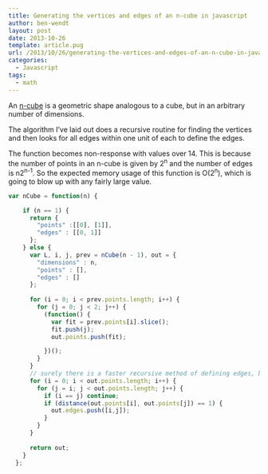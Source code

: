 ```yaml
---
title: Generating the vertices and edges of an n-cube in javascript
author: ben-wendt
layout: post
date: 2013-10-26
template: article.pug
url: /2013/10/26/generating-the-vertices-and-edges-of-an-n-cube-in-javascript/
categories:
  - Javascript
tags:
  - math
---
```

An [n-cube][1] is a geometric shape analogous to a cube, but in an arbitrary number of dimensions.

The algorithm I&#8217;ve laid out does a recursive routine for finding the vertices and then looks for all edges within one unit of each to define the edges.

<span class="more"></span>

The function becomes non-response with values over 14. This is because the number of points in an n-cube is given by 2<sup>n</sup> and the number of edges is n2<sup>n-1</sup>. So the expected memory usage of this function is O(2<sup>n</sup>), which is going to blow up with any fairly large value.

```javascript
var nCube = function(n) {

    if (n == 1) {
      return {
        "points" :[[0], [1]],
        "edges" : [[0, 1]]
      };
    } else {
      var L, i, j, prev = nCube(n - 1), out = {
        "dimensions" : n,
        "points" : [],
        "edges" : []
      };
        
      for (i = 0; i < prev.points.length; i++) {
        for (j = 0; j < 2; j++) {
          (function() {
            var fit = prev.points[i].slice();
            fit.push(j);
            out.points.push(fit);

          })();
        }
      }
      // surely there is a faster recursive method of defining edges, but...
      for (i = 0; i < out.points.length; i++) {
        for (j = i; j < out.points.length; j++) {
          if (i == j) continue;
          if (distance(out.points[i], out.points[j]) == 1) {
            out.edges.push([i,j]);
          }
        }
      }
        
      return out;
    }
  };


```

 [1]: http://en.wikipedia.org/wiki/Hypercube
